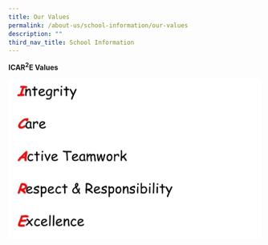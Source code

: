 ```yaml
---
title: Our Values
permalink: /about-us/school-information/our-values
description: ""
third_nav_title: School Information
---
```

<p><strong>ICAR<sup>2</sup>E Values</strong></p>
<img src="/images/values.jpg">